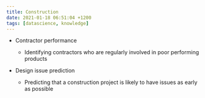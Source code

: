 ```yaml
---
title: Construction
date: 2021-01-18 06:51:04 +1200
tags: [datascience, knowledge]
---
```



* Contractor performance
    * Identifying contractors who are regularly involved in poor performing products

* Design issue prediction
    * Predicting that a construction project is likely to have issues as early as possible

